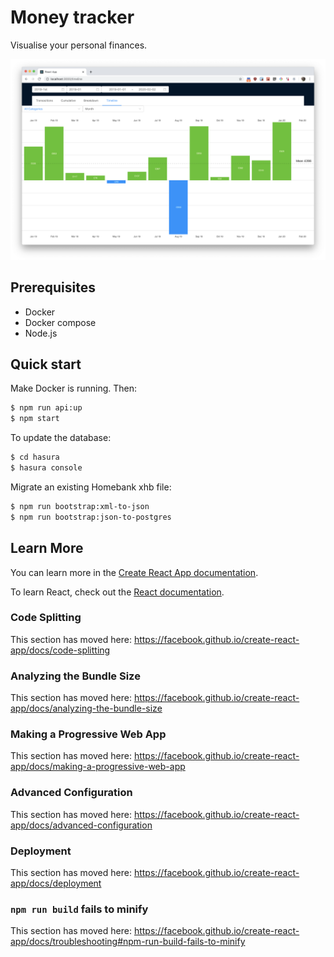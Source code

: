 # Money tracker

Visualise your personal finances.

![screenshot of app](./docs/screenshot.png)

## Prerequisites

- Docker
- Docker compose
- Node.js

## Quick start

Make Docker is running. Then:

```sh
$ npm run api:up
$ npm start
```

To update the database:

```sh
$ cd hasura
$ hasura console
```

Migrate an existing Homebank xhb file:

```sh
$ npm run bootstrap:xml-to-json
$ npm run bootstrap:json-to-postgres
```

## Learn More

You can learn more in the [Create React App documentation](https://facebook.github.io/create-react-app/docs/getting-started).

To learn React, check out the [React documentation](https://reactjs.org/).

### Code Splitting

This section has moved here: https://facebook.github.io/create-react-app/docs/code-splitting

### Analyzing the Bundle Size

This section has moved here: https://facebook.github.io/create-react-app/docs/analyzing-the-bundle-size

### Making a Progressive Web App

This section has moved here: https://facebook.github.io/create-react-app/docs/making-a-progressive-web-app

### Advanced Configuration

This section has moved here: https://facebook.github.io/create-react-app/docs/advanced-configuration

### Deployment

This section has moved here: https://facebook.github.io/create-react-app/docs/deployment

### `npm run build` fails to minify

This section has moved here: https://facebook.github.io/create-react-app/docs/troubleshooting#npm-run-build-fails-to-minify
